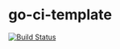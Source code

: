 # go-ci-template

[![Build Status](https://travis-ci.org/DGHeroin/go-ci-template.svg?branch=master)](https://travis-ci.org/DGHeroin/go-ci-template)